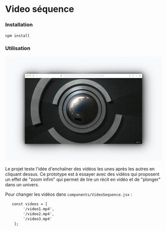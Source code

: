 # Video séquence

### Installation

`npm install`

### Utilisation

![capture](public/capture.png)

Le projet teste l'idée d'enchaîner des vidéos les unes après les autres en cliquant dessus. Ce prototype est à essayer avec des vidéos qui proposent un effet de "zoom infini" qui permet de lire un récit en vidéo et de "plonger" dans un univers.

Pour changer les vidéos dans `components/VideoSequence.jsx` :

````
   const videos = [
        '/video1.mp4',
        '/video2.mp4',
        '/video3.mp4'
    ];
````